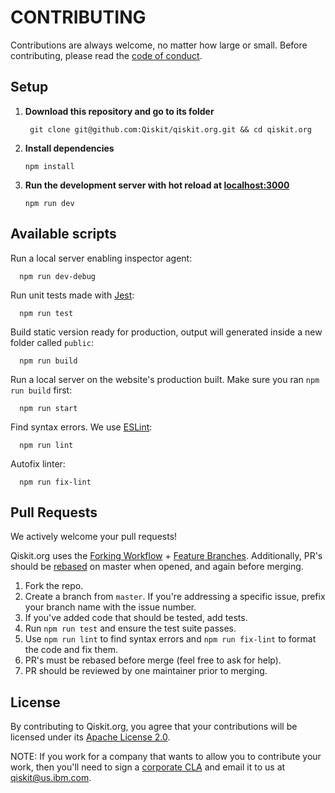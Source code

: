 # CONTRIBUTING

Contributions are always welcome, no matter how large or small. Before contributing,
please read the [code of conduct](CODE_OF_CONDUCT.md).

## Setup

1. **Download this repository and go to its folder**

    ```shell
     git clone git@github.com:Qiskit/qiskit.org.git && cd qiskit.org
    ```

2. **Install dependencies**

    ```shell
   npm install
    ```

3. **Run the development server with hot reload at [localhost:3000](localhost:3000)**

   ```shell
   npm run dev
   ```

## Available scripts

Run a local server enabling inspector agent:
```shell
  npm run dev-debug
```

Run unit tests made with [Jest](https://jestjs.io/):
```shell
  npm run test
```

Build static version ready for production, output will generated inside a new folder called `public`:
```shell
  npm run build
```

Run a local server on the website's production built. Make sure you ran `npm run build` first:
```shell
  npm run start
```

Find syntax errors. We use [ESLint](https://eslint.org/):
```shell
  npm run lint
```

Autofix linter:
```shell
  npm run fix-lint
```


## Pull Requests

We actively welcome your pull requests!

Qiskit.org uses the [Forking Workflow](https://www.atlassian.com/git/tutorials/comparing-workflows/forking-workflow) + [Feature Branches](https://www.atlassian.com/git/tutorials/comparing-workflows/feature-branch-workflow). Additionally, PR's should be [rebased](https://www.atlassian.com/git/tutorials/merging-vs-rebasing) on master when opened, and again before merging.

1. Fork the repo.
2. Create a branch from `master`. If you're addressing a specific issue, prefix your branch name with the issue number.
3. If you've added code that should be tested, add tests.
4. Run `npm run test` and ensure the test suite passes.
5. Use `npm run lint` to find syntax errors and `npm run fix-lint` to format the code and fix them.
6. PR's must be rebased before merge (feel free to ask for help).
7. PR should be reviewed by one maintainer prior to merging.

## License

By contributing to Qiskit.org, you agree that your contributions will be licensed
under its [Apache License 2.0](LICENSE.txt).

NOTE: If you work for a company that wants to allow you to contribute your work,
then you'll need to sign a [corporate CLA](https://qiskit.org/license/qiskit-corporate-cla.pdf)
and email it to us at [qiskit@us.ibm.com](mailto:qiskit@us.ibm.com).
